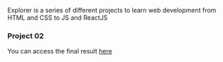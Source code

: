 Explorer is a series of different projects to learn web development from HTML and CSS to JS and ReactJS

### Project 02

You can access the final result [here](https://dadaniela.github.io/explorer-project2/)